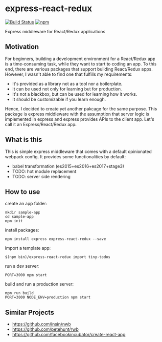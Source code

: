 # express-react-redux

[![Build Status](https://travis-ci.org/dai-shi/express-react-redux.svg?branch=master)](https://travis-ci.org/dai-shi/express-react-redux)
[![npm](https://img.shields.io/npm/v/express-react-redux.svg)](https://www.npmjs.com/package/express-react-redux)

Express middleware for React/Redux applications

## Motivation

For beginners, building a development environment for a React/Redux app
is a time-consuming task, while they want to start to coding an app.
To this end, there are various packages that support building React/Redux apps.
However, I wasn't able to find one that fulfills my requirements:

- It's provided as a library not as a tool nor a boilerplate.
- It can be used not only for learning but for production.
- It's not a blackbox, but can be used for learning how it works.
- It should be customizable if you learn enough.

Hence, I decided to create yet another pakcage for the same purpose.
This package is express middleware with the assumption that server
logic is implemented in express and express provides APIs to the client app.
Let's call it an Express/React/Redux app.

## What is this

This is simple express middleware that comes with
a default opinionated webpack config.
It provides some functionalities by default:

- babel transformation (es2015+es2016+es2017+stage3)
- TODO: hot module replacement
- TODO: server side rendering 

## How to use

create an app folder:

```
mkdir sample-app
cd sample-app
npm init
```

install packages:

```
npm install express express-react-redux --save
```

import a template app:

```
$(npm bin)/express-react-redux import tiny-todos
```

run a dev server:

```
PORT=3000 npm start
```

build and run a production server:

```
npm run build
PORT=3000 NODE_ENV=production npm start
```

## Similar Projects

- https://github.com/insin/nwb
- https://github.com/petehunt/rwb
- https://github.com/facebookincubator/create-react-app                             
